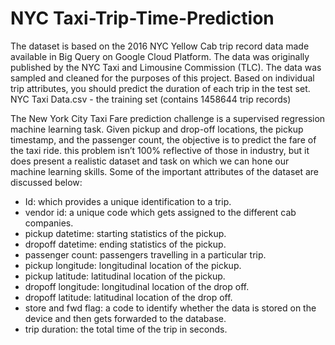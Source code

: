 # NYC Taxi-Trip-Time-Prediction
The dataset is based on the 2016 NYC Yellow Cab trip record data made available in Big Query on Google Cloud Platform. The data was originally published by the NYC Taxi and Limousine Commission (TLC). The data was sampled and cleaned for the purposes of this project. Based on individual trip attributes, you should predict the duration of each trip in the test set. NYC Taxi Data.csv - the training set (contains 1458644 trip records)

The New York City Taxi Fare prediction challenge is a supervised regression machine learning task. Given pickup and drop-off locations, the pickup timestamp, and the passenger count, the objective is to predict the fare of the taxi ride. this problem isn’t 100% reflective of those in industry, but it does present a realistic dataset and task on which we can hone our machine learning skills.
Some of the important attributes of the dataset are discussed below:
* Id: which provides a unique identification to a trip.
* vendor id: a unique code which gets assigned to the different cab companies.
* pickup datetime: starting statistics of the pickup.
* dropoff datetime: ending statistics of the pickup.
* passenger count: passengers travelling in a particular trip.
* pickup longitude: longitudinal location of the pickup.
* pickup latitude: latitudinal location of the pickup.
* dropoff longitude: longitudinal location of the drop off.
* dropoff latitude: latitudinal location of the drop off.
* store and fwd flag:  a code to identify whether the data is stored on the device and then gets forwarded to the database.
* trip duration: the total time of the trip in seconds.


